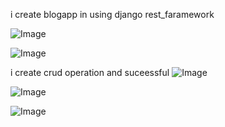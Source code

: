 i create blogapp in using django rest_faramework

![Image](https://github.com/user-attachments/assets/d7ed9b96-3e52-45f9-b0ce-fc21d90f86ff)

![Image](https://github.com/user-attachments/assets/0ac30322-1688-4f79-a68d-e55d15fd2d92)

i create crud operation and suceessful
![Image](https://github.com/user-attachments/assets/9416c1e7-53ce-4c17-b32f-e2ab695c9143)


![Image](https://github.com/user-attachments/assets/1e5e6c2d-0c73-4b7f-9516-e1372b3818d1)

![Image](https://github.com/user-attachments/assets/caf05ae7-05c1-4a45-8882-ed82cb21e701)

